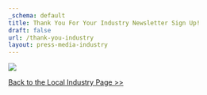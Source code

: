 ```yaml
---
_schema: default
title: Thank You For Your Industry Newsletter Sign Up!
draft: false
url: /thank-you-industry
layout: press-media-industry
---
```

![](/img/thankyou-page-graphic.png)

[Back to the Local Industry Page &gt;&gt;](/local-industry-resources)